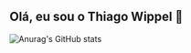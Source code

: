 ## Olá, eu sou o Thiago Wippel 👋


![Anurag's GitHub stats](https://github-readme-stats.vercel.app/api?username=ThiagoWippel&show_icons=true&theme=github_dark)


